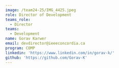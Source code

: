```yaml
---
image: /team24-25/IMG_4425.jpeg
role: Director of Development
teams_role:
  - Director
teams:
  - Development
name: Gorav Karwer
email: devdirector@ieeeconcordia.ca
program: COMP
linkedin: 'https://www.linkedin.com/in/gorav-k/'
github: 'https://github.com/Gorav-K'
---
```


